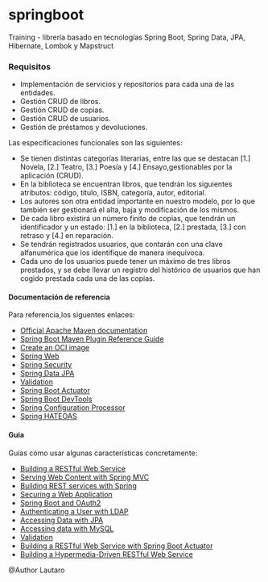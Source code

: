 # springboot

Training - librería basado en tecnologías Spring Boot, Spring Data, JPA, Hibernate, Lombok y Mapstruct

### Requisitos

- Implementación de servicios y repositorios para cada una de las entidades.
- Gestión CRUD de libros.
- Gestión CRUD de copias.
- Gestión CRUD de usuarios.
- Gestión de préstamos y devoluciones.

Las especificaciones funcionales son las siguientes:

- Se tienen distintas categorías literarias, entre las que se destacan [1.] Novela, [2.] Teatro, [3.] Poesía y [4.] Ensayo,gestionables por la aplicación (CRUD).
- En la biblioteca se encuentran libros, que tendrán los siguientes atributos: código, título, ISBN, categoría, autor, editorial.
- Los autores son otra entidad importante en nuestro modelo, por lo que también ser gestionará el alta, baja y modificación de los mismos.
- De cada libro existirá un número finito de copias, que tendrán un identificador y un estado: [1.] en la biblioteca, [2.] prestada, [3.] con retraso y [4.] en reparación.
- Se tendrán registrados usuarios, que contarán con una clave alfanumérica que los identifique de manera inequívoca.
- Cada uno de los usuarios puede tener un máximo de tres libros prestados, y se debe llevar un registro del histórico de usuarios que han cogido prestada cada una de las copias.

#### Documentación de referencia

Para referencia,los siguentes enlaces:

* [Official Apache Maven documentation](https://maven.apache.org/guides/index.html)
* [Spring Boot Maven Plugin Reference Guide](https://docs.spring.io/spring-boot/docs/2.6.6/maven-plugin/reference/html/)
* [Create an OCI image](https://docs.spring.io/spring-boot/docs/2.6.6/maven-plugin/reference/html/#build-image)
* [Spring Web](https://docs.spring.io/spring-boot/docs/2.6.6/reference/htmlsingle/#boot-features-developing-web-applications)
* [Spring Security](https://docs.spring.io/spring-boot/docs/2.6.6/reference/htmlsingle/#boot-features-security)
* [Spring Data JPA](https://docs.spring.io/spring-boot/docs/2.6.6/reference/htmlsingle/#boot-features-jpa-and-spring-data)
* [Validation](https://docs.spring.io/spring-boot/docs/2.6.6/reference/htmlsingle/#boot-features-validation)
* [Spring Boot Actuator](https://docs.spring.io/spring-boot/docs/2.6.6/reference/htmlsingle/#production-ready)
* [Spring Boot DevTools](https://docs.spring.io/spring-boot/docs/2.6.6/reference/htmlsingle/#using-boot-devtools)
* [Spring Configuration Processor](https://docs.spring.io/spring-boot/docs/2.6.6/reference/htmlsingle/#configuration-metadata-annotation-processor)
* [Spring HATEOAS](https://docs.spring.io/spring-boot/docs/2.6.6/reference/htmlsingle/#boot-features-spring-hateoas)

#### Guia

 Guías cómo usar algunas características concretamente:

* [Building a RESTful Web Service](https://spring.io/guides/gs/rest-service/)
* [Serving Web Content with Spring MVC](https://spring.io/guides/gs/serving-web-content/)
* [Building REST services with Spring](https://spring.io/guides/tutorials/bookmarks/)
* [Securing a Web Application](https://spring.io/guides/gs/securing-web/)
* [Spring Boot and OAuth2](https://spring.io/guides/tutorials/spring-boot-oauth2/)
* [Authenticating a User with LDAP](https://spring.io/guides/gs/authenticating-ldap/)
* [Accessing Data with JPA](https://spring.io/guides/gs/accessing-data-jpa/)
* [Accessing data with MySQL](https://spring.io/guides/gs/accessing-data-mysql/)
* [Validation](https://spring.io/guides/gs/validating-form-input/)
* [Building a RESTful Web Service with Spring Boot Actuator](https://spring.io/guides/gs/actuator-service/)
* [Building a Hypermedia-Driven RESTful Web Service](https://spring.io/guides/gs/rest-hateoas/)

@Author Lautaro
